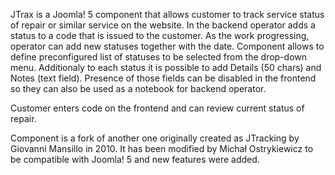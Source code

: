 JTrax is a Joomla! 5 component that allows customer to track service status of repair or similar service on the website.
In the backend operator adds a status to a code that is issued to the customer. As the work progressing, operator can add new statuses together with the date.
Component allows to define preconfigured list of statuses to be selected from the drop-down menu.
Additionaly to each status it is possible to add Details (50 chars) and Notes (text field).
Presence of those fields can be disabled in the frontend so they can also be used as a notebook for backend operator.

Customer enters code on the frontend and can review current status of repair.

Component is a fork of another one originally created as JTracking by Giovanni Mansillo in 2010.
It has been modified by Michał Ostrykiewicz to be compatible with Joomla! 5 and new features were added.
